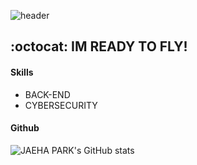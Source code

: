 ![header](https://capsule-render.vercel.app/api?type=waving&color=timeGradient&height=150&section=header&text=JAEHA%20PARK's%20Github&fontSize=30&fontAlignY=30)

## :octocat: IM READY TO FLY!
#### Skills

- BACK-END
- CYBERSECURITY

#### Github
![JAEHA PARK's GitHub stats](https://github-readme-stats.vercel.app/api?username=soddokayo&show_icons=true&theme=radical)
